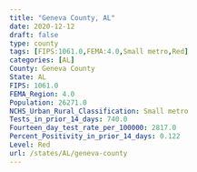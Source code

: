 ```yaml
---
title: "Geneva County, AL"
date: 2020-12-12
draft: false
type: county
tags: [FIPS:1061.0,FEMA:4.0,Small metro,Red]
categories: [AL]
County: Geneva County
State: AL
FIPS: 1061.0
FEMA_Region: 4.0
Population: 26271.0
NCHS_Urban_Rural_Classification: Small metro
Tests_in_prior_14_days: 740.0
Fourteen_day_test_rate_per_100000: 2817.0
Percent_Positivity_in_prior_14_days: 0.122
Level: Red
url: /states/AL/geneva-county
---
```



